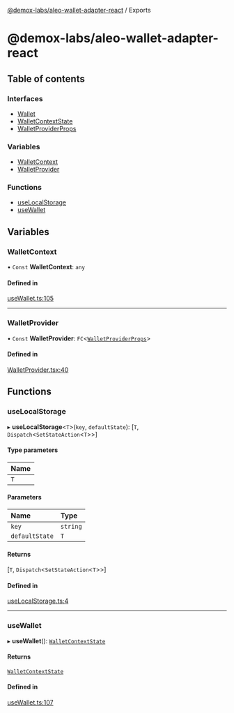 [@demox-labs/aleo-wallet-adapter-react](README.md) / Exports

# @demox-labs/aleo-wallet-adapter-react

## Table of contents

### Interfaces

- [Wallet](interfaces/Wallet.md)
- [WalletContextState](interfaces/WalletContextState.md)
- [WalletProviderProps](interfaces/WalletProviderProps.md)

### Variables

- [WalletContext](modules.md#walletcontext)
- [WalletProvider](modules.md#walletprovider)

### Functions

- [useLocalStorage](modules.md#uselocalstorage)
- [useWallet](modules.md#usewallet)

## Variables

### WalletContext

• `Const` **WalletContext**: `any`

#### Defined in

[useWallet.ts:105](https://github.com/demox-labs/aleo-wallet-adapter/blob/77a8a54/packages/core/react/useWallet.ts#L105)

___

### WalletProvider

• `Const` **WalletProvider**: `FC`<[`WalletProviderProps`](interfaces/WalletProviderProps.md)\>

#### Defined in

[WalletProvider.tsx:40](https://github.com/demox-labs/aleo-wallet-adapter/blob/77a8a54/packages/core/react/WalletProvider.tsx#L40)

## Functions

### useLocalStorage

▸ **useLocalStorage**<`T`\>(`key`, `defaultState`): [`T`, `Dispatch`<`SetStateAction`<`T`\>\>]

#### Type parameters

| Name |
| :------ |
| `T` |

#### Parameters

| Name | Type |
| :------ | :------ |
| `key` | `string` |
| `defaultState` | `T` |

#### Returns

[`T`, `Dispatch`<`SetStateAction`<`T`\>\>]

#### Defined in

[useLocalStorage.ts:4](https://github.com/demox-labs/aleo-wallet-adapter/blob/77a8a54/packages/core/react/useLocalStorage.ts#L4)

___

### useWallet

▸ **useWallet**(): [`WalletContextState`](interfaces/WalletContextState.md)

#### Returns

[`WalletContextState`](interfaces/WalletContextState.md)

#### Defined in

[useWallet.ts:107](https://github.com/demox-labs/aleo-wallet-adapter/blob/77a8a54/packages/core/react/useWallet.ts#L107)
